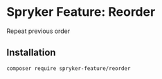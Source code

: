 # Spryker Feature: Reorder

Repeat previous order

## Installation

```
composer require spryker-feature/reorder
```
